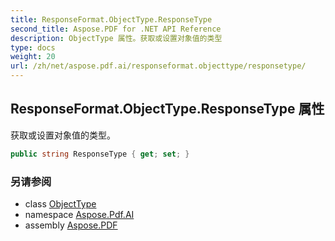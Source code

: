 ```yaml
---
title: ResponseFormat.ObjectType.ResponseType
second_title: Aspose.PDF for .NET API Reference
description: ObjectType 属性。获取或设置对象值的类型
type: docs
weight: 20
url: /zh/net/aspose.pdf.ai/responseformat.objecttype/responsetype/
---
```

## ResponseFormat.ObjectType.ResponseType 属性

获取或设置对象值的类型。

```csharp
public string ResponseType { get; set; }
```

### 另请参阅

* class [ObjectType](../)
* namespace [Aspose.Pdf.AI](../../../aspose.pdf.ai/)
* assembly [Aspose.PDF](../../../)